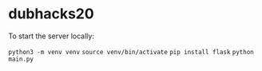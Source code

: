 # dubhacks20

To start the server locally:

`python3 -m venv venv`
`source venv/bin/activate`
`pip install flask`
`python main.py`

